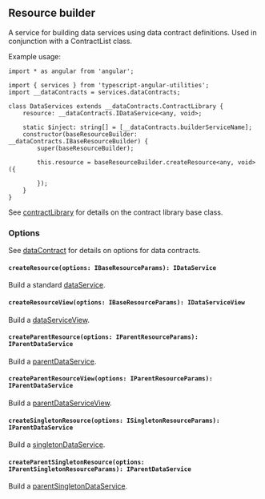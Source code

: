 ## Resource builder
A service for building data services using data contract definitions. Used in conjunction with a ContractList class.

Example usage:
```
import * as angular from 'angular';

import { services } from 'typescript-angular-utilities';
import __dataContracts = services.dataContracts;

class DataServices extends __dataContracts.ContractLibrary {
	resource: __dataContracts.IDataService<any, void>;

	static $inject: string[] = [__dataContracts.builderServiceName];
    constructor(baseResourceBuilder: __dataContracts.IBaseResourceBuilder) {
		super(baseResourceBuilder);

		this.resource = baseResourceBuilder.createResource<any, void>({

		});
	}
}
```

See [contractLibrary](./contractLibrary.md) for details on the contract library base class.

### Options

See [dataContract](../baseDataService.md) for details on options for data contracts.

#### `createResource(options: IBaseResourceParams): IDataService`
Build a standard [dataService](../baseDataService/dataService.md).

#### `createResourceView(options: IBaseResourceParams): IDataServiceView`
Build a [dataServiceView](../baseDataService/dataServiceView.md).

#### `createParentResource(options: IParentResourceParams): IParentDataService`
Build a [parentDataService]().

#### `createParentResourceView(options: IParentResourceParams): IParentDataService`
Build a [parentDataServiceView]().

#### `createSingletonResource(options: ISingletonResourceParams): IParentDataService`
Build a [singletonDataService](../baseSingletonDataService/singletonDataService.md).

#### `createParentSingletonResource(options: IParentSingletonResourceParams): IParentDataService`
Build a [parentSingletonDataService]().
